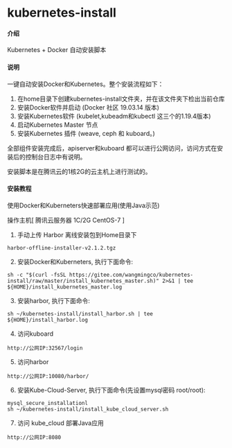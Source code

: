 # kubernetes-install

#### 介绍
Kubernetes  + Docker 自动安装脚本

#### 说明
一键自动安装Docker和Kubernetes。整个安装流程如下：
1. 在home目录下创建kubernetes-install文件夹，并在该文件夹下检出当前仓库
2. 安装Docker软件并启动 (Docker 社区 19.03.14 版本)
3. 安装Kubernetes软件 (kubelet,kubeadm和kubectl 这三个的1.19.4版本)
4. 启动Kubernetes Master 节点
5. 安装Kubernetes 插件 (weave, ceph 和 kuboard。)

全部组件安装完成后，apiserver和kuboard 都可以进行公网访问，访问方式在安装后的控制台日志中有说明。

安装脚本是在腾讯云的1核2G的云主机上进行测试的。

#### 安装教程


使用Docker和Kuberneters快速部署应用(使用Java示范)

操作主机[ 腾讯云服务器 1C/2G CentOS-7 ]

1. 手动上传 Harbor 离线安装包到Home目录下
```
harbor-offline-installer-v2.1.2.tgz
```
2. 安装Docker和Kuberneters, 执行下面命令:
```
sh -c "$(curl -fsSL https://gitee.com/wangmingco/kubernetes-install/raw/master/install_kubernetes_master.sh)" 2>&1 | tee  ${HOME}/install_kubernetes_master.log
```
3. 安装harbor, 执行下面命令:
```
sh ~/kubernetes-install/install_harbor.sh | tee  ${HOME}/install_harbor.log
```
4. 访问kuboard
```
http://公网IP:32567/login
```
5. 访问harbor
```
http://公网IP:10080/harbor/
```
6. 安装Kube-Cloud-Server, 执行下面命令(先设置mysql密码 root/root):
```
mysql_secure_installationl
sh ~/kubernetes-install/install_kube_cloud_server.sh
```
7. 访问 kube_cloud 部署Java应用
```
http://公网IP:8080
```
